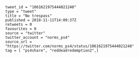 ```
tweet_id = "1061621975444021248"
type = "tweet"
title = "No trespass"
published = 2018-11-11T14:09:37Z
retweets = 0
favourites = 0
source = "twitter"
twitter_account = "norms_ps4"
source_url = "https://twitter.com/norms_ps4/status/1061621975444021248"
tag = [ "ps4share", "reddeadredemption2",]
```

<p class='image'><img src='http://mnf.m17s.net/2018/11/11/DrujjvaWsAADzAg.jpg' alt=''></p>

